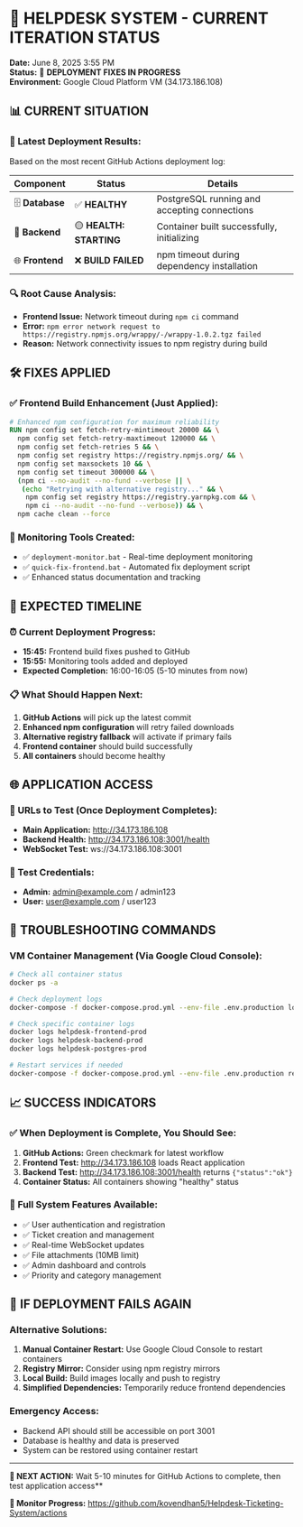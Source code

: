 # 🚀 HELPDESK SYSTEM - CURRENT ITERATION STATUS

**Date:** June 8, 2025 3:55 PM  
**Status:** 🔄 **DEPLOYMENT FIXES IN PROGRESS**  
**Environment:** Google Cloud Platform VM (34.173.186.108)

## 📊 **CURRENT SITUATION**

### **🎯 Latest Deployment Results:**

Based on the most recent GitHub Actions deployment log:

| Component       | Status                  | Details                                      |
| --------------- | ----------------------- | -------------------------------------------- |
| 🗄️ **Database** | ✅ **HEALTHY**          | PostgreSQL running and accepting connections |
| 🔧 **Backend**  | 🟡 **HEALTH: STARTING** | Container built successfully, initializing   |
| 🌐 **Frontend** | ❌ **BUILD FAILED**     | npm timeout during dependency installation   |

### **🔍 Root Cause Analysis:**

- **Frontend Issue:** Network timeout during `npm ci` command
- **Error:** `npm error network request to https://registry.npmjs.org/wrappy/-/wrappy-1.0.2.tgz failed`
- **Reason:** Network connectivity issues to npm registry during build

## 🛠️ **FIXES APPLIED**

### **✅ Frontend Build Enhancement (Just Applied):**

```dockerfile
# Enhanced npm configuration for maximum reliability
RUN npm config set fetch-retry-mintimeout 20000 && \
  npm config set fetch-retry-maxtimeout 120000 && \
  npm config set fetch-retries 5 && \
  npm config set registry https://registry.npmjs.org/ && \
  npm config set maxsockets 10 && \
  npm config set timeout 300000 && \
  (npm ci --no-audit --no-fund --verbose || \
   (echo "Retrying with alternative registry..." && \
    npm config set registry https://registry.yarnpkg.com && \
    npm ci --no-audit --no-fund --verbose)) && \
  npm cache clean --force
```

### **🔧 Monitoring Tools Created:**

- ✅ `deployment-monitor.bat` - Real-time deployment monitoring
- ✅ `quick-fix-frontend.bat` - Automated fix deployment script
- ✅ Enhanced status documentation and tracking

## 🎯 **EXPECTED TIMELINE**

### **⏰ Current Deployment Progress:**

- **15:45:** Frontend build fixes pushed to GitHub
- **15:55:** Monitoring tools added and deployed
- **Expected Completion:** 16:00-16:05 (5-10 minutes from now)

### **📋 What Should Happen Next:**

1. **GitHub Actions** will pick up the latest commit
2. **Enhanced npm configuration** will retry failed downloads
3. **Alternative registry fallback** will activate if primary fails
4. **Frontend container** should build successfully
5. **All containers** should become healthy

## 🌐 **APPLICATION ACCESS**

### **🔗 URLs to Test (Once Deployment Completes):**

- **Main Application:** http://34.173.186.108
- **Backend Health:** http://34.173.186.108:3001/health
- **WebSocket Test:** ws://34.173.186.108:3001

### **👤 Test Credentials:**

- **Admin:** admin@example.com / admin123
- **User:** user@example.com / user123

## 🔧 **TROUBLESHOOTING COMMANDS**

### **VM Container Management (Via Google Cloud Console):**

```bash
# Check all container status
docker ps -a

# Check deployment logs
docker-compose -f docker-compose.prod.yml --env-file .env.production logs

# Check specific container logs
docker logs helpdesk-frontend-prod
docker logs helpdesk-backend-prod
docker logs helpdesk-postgres-prod

# Restart services if needed
docker-compose -f docker-compose.prod.yml --env-file .env.production restart
```

## 📈 **SUCCESS INDICATORS**

### **✅ When Deployment is Complete, You Should See:**

1. **GitHub Actions:** Green checkmark for latest workflow
2. **Frontend Test:** http://34.173.186.108 loads React application
3. **Backend Test:** http://34.173.186.108:3001/health returns `{"status":"ok"}`
4. **Container Status:** All containers showing "healthy" status

### **🎯 Full System Features Available:**

- ✅ User authentication and registration
- ✅ Ticket creation and management
- ✅ Real-time WebSocket updates
- ✅ File attachments (10MB limit)
- ✅ Admin dashboard and controls
- ✅ Priority and category management

## 🚨 **IF DEPLOYMENT FAILS AGAIN**

### **Alternative Solutions:**

1. **Manual Container Restart:** Use Google Cloud Console to restart containers
2. **Registry Mirror:** Consider using npm registry mirrors
3. **Local Build:** Build images locally and push to registry
4. **Simplified Dependencies:** Temporarily reduce frontend dependencies

### **Emergency Access:**

- Backend API should still be accessible on port 3001
- Database is healthy and data is preserved
- System can be restored using container restart

---

**🎯 NEXT ACTION:** Wait 5-10 minutes for GitHub Actions to complete, then test application access\*\*

**🔗 Monitor Progress:** https://github.com/kovendhan5/Helpdesk-Ticketing-System/actions
